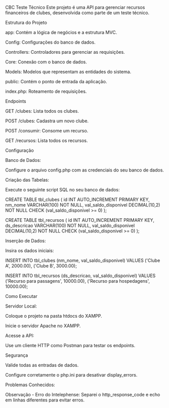 CBC Teste Técnico
Este projeto é uma API para gerenciar recursos financeiros de clubes, desenvolvida como parte de um teste técnico.

Estrutura do Projeto

app: Contém a lógica de negócios e a estrutura MVC.

Config: Configurações do banco de dados.

Controllers: Controladores para gerenciar as requisições.

Core: Conexão com o banco de dados.

Models: Modelos que representam as entidades do sistema.

public: Contém o ponto de entrada da aplicação.

index.php: Roteamento de requisições.

Endpoints

GET /clubes: Lista todos os clubes.

POST /clubes: Cadastra um novo clube.

POST /consumir: Consome um recurso.

GET /recursos: Lista todos os recursos.

Configuração

Banco de Dados:

Configure o arquivo config.php com as credenciais do seu banco de dados.

Criação das Tabelas:

Execute o seguinte script SQL no seu banco de dados:

CREATE TABLE tbl_clubes (
    id INT AUTO_INCREMENT PRIMARY KEY,
    nm_nome VARCHAR(100) NOT NULL,
    val_saldo_disponivel DECIMAL(10,2) NOT NULL CHECK (val_saldo_disponivel >= 0)
);

CREATE TABLE tbl_recursos (
    id INT AUTO_INCREMENT PRIMARY KEY,
    ds_descricao VARCHAR(100) NOT NULL,
    val_saldo_disponivel DECIMAL(10,2) NOT NULL CHECK (val_saldo_disponivel >= 0)
);

Inserção de Dados:

Insira os dados iniciais:

INSERT INTO tbl_clubes (nm_nome, val_saldo_disponivel) VALUES
('Clube A', 2000.00),
('Clube B', 3000.00);

INSERT INTO tbl_recursos (ds_descricao, val_saldo_disponivel) VALUES
('Recurso para passagens', 10000.00),
('Recurso para hospedagens', 10000.00);

Como Executar

Servidor Local:

Coloque o projeto na pasta htdocs do XAMPP.

Inicie o servidor Apache no XAMPP.

Acesse a API:

Use um cliente HTTP como Postman para testar os endpoints.

Segurança

Valide todas as entradas de dados.


Configure corretamente o php.ini para desativar display_errors.

Problemas Conhecidos:

Observação - Erro do Intelephense: Separei o http_response_code e echo em linhas diferentes para evitar erros.
